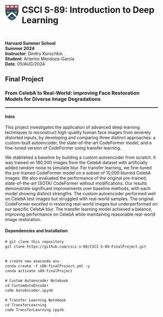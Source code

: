 # <img style="float: left; padding-right: 10px; width: 45px" src="https://raw.githubusercontent.com/Harvard-HES-ALM/master/main/ds-masters/content/images/hes-logo.png"> CSCI S-89: Introduction to Deep Learning
</br>

**Harvard Summer School**<br/>
**Summer 2024**<br/>
**Instructor**: Dmitry Kurochkin<br/>
**Student**: Artemio Mendoza-García</br>
**Date**: 05/AUG/2024</br>

## Final Project

### From CelebA to Real-World: improving Face Restoration Models for Diverse Image Degradations
<hr style="height:2pt">

#### Intro

This project investigates the application of advanced deep learning techniques to reconstruct high-quality human face images from severely distorted inputs, by developing and comparing three distinct approaches: a custom-built autoencoder, the state-of-the-art CodeFormer model, and a fine-tuned version of CodeFormer using transfer learning.

We stablished a baseline by building a custom autoencoder from scratch. It  was trained on 180,000 images from the CelebA dataset with artificially added random noise to simulate blur. For transfer learning, we fine-tuned the pre-trained CodeFormer model on a subset of 10,000 blurred CelebA images. We also evaluated the performance of the original pre-trained, state-of-the-art (SOTA) CodeFormer without modifications.
Our results demonstrate significant improvements over baseline methods, with each model showing distinct strengths. The custom autoencoder performed well on CelebA test images but struggled with real-world samples. The original CodeFormer excelled in restoring real-world images but underperformed on our specific CelebA blur. The transfer learning model achieved a balance, improving performance on CelebA while maintaining reasonable real-world image restoration. 

#### Dependencies and Installation 

```
# git clone this repository
git clone https://github.com/csci-s-89/CSCI-S-89-FinalProject.git


# create new anaconda env
conda create -f s89-finalProject.yml -y
conda activate s89-finalProject

# Custom Autoencoder Notebook
cd CustomAutoEncoder
code AutoEncoder.ipynb

# Transfer Learning Notebook
cd TransferLearning
code TransferLearning.ipynb
```